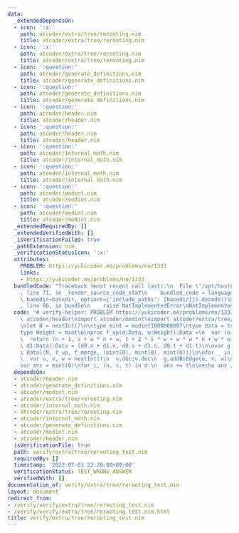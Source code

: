 ```yaml
---
data:
  _extendedDependsOn:
  - icon: ':x:'
    path: atcoder/extra/tree/rerooting.nim
    title: atcoder/extra/tree/rerooting.nim
  - icon: ':x:'
    path: atcoder/extra/tree/rerooting.nim
    title: atcoder/extra/tree/rerooting.nim
  - icon: ':question:'
    path: atcoder/generate_definitions.nim
    title: atcoder/generate_definitions.nim
  - icon: ':question:'
    path: atcoder/generate_definitions.nim
    title: atcoder/generate_definitions.nim
  - icon: ':question:'
    path: atcoder/header.nim
    title: atcoder/header.nim
  - icon: ':question:'
    path: atcoder/header.nim
    title: atcoder/header.nim
  - icon: ':question:'
    path: atcoder/internal_math.nim
    title: atcoder/internal_math.nim
  - icon: ':question:'
    path: atcoder/internal_math.nim
    title: atcoder/internal_math.nim
  - icon: ':question:'
    path: atcoder/modint.nim
    title: atcoder/modint.nim
  - icon: ':question:'
    path: atcoder/modint.nim
    title: atcoder/modint.nim
  _extendedRequiredBy: []
  _extendedVerifiedWith: []
  _isVerificationFailed: true
  _pathExtension: nim
  _verificationStatusIcon: ':x:'
  attributes:
    PROBLEM: https://yukicoder.me/problems/no/1333
    links:
    - https://yukicoder.me/problems/no/1333
  bundledCode: "Traceback (most recent call last):\n  File \"/opt/hostedtoolcache/Python/3.10.5/x64/lib/python3.10/site-packages/onlinejudge_verify/documentation/build.py\"\
    , line 71, in _render_source_code_stat\n    bundled_code = language.bundle(stat.path,\
    \ basedir=basedir, options={'include_paths': [basedir]}).decode()\n  File \"/opt/hostedtoolcache/Python/3.10.5/x64/lib/python3.10/site-packages/onlinejudge_verify/languages/nim.py\"\
    , line 86, in bundle\n    raise NotImplementedError\nNotImplementedError\n"
  code: "# verify-helper: PROBLEM https://yukicoder.me/problems/no/1333\n\nimport\
    \ atcoder/header\nimport atcoder/modint\nimport atcoder/extra/tree/rerooting\n\
    \nlet N = nextInt()\n\ntype mint = modint1000000007\ntype Data = tuple[n, s, t:mint]\n\
    type Weight = mint\n\nproc f_up(d:Data, w:Weight):Data =\n  var (n, s, t) = d\n\
    \  return (n + 1, s + w * n + w, t + 2 * s * w + w * w * n + w * w)\nproc f_merge(d0,\
    \ d1:Data):Data = (d0.n + d1.n, d0.s + d1.s, d0.t + d1.t)\n\nvar g = initRerooting[Weight,\
    \ Data](N, f_up, f_merge, (mint(0), mint(0), mint(0)))\n\nfor _ in 0 ..< N - 1:\n\
    \  var u, v, w = nextInt()\n  u.dec;v.dec\n  g.addBiEdge(u, v, w)\n\nvar d = g.solve()\n\
    var ans = mint(0)\nfor i, (n, s, t) in d:\n  ans += t\n\necho ans / 2\n"
  dependsOn:
  - atcoder/header.nim
  - atcoder/generate_definitions.nim
  - atcoder/modint.nim
  - atcoder/extra/tree/rerooting.nim
  - atcoder/internal_math.nim
  - atcoder/extra/tree/rerooting.nim
  - atcoder/internal_math.nim
  - atcoder/generate_definitions.nim
  - atcoder/modint.nim
  - atcoder/header.nim
  isVerificationFile: true
  path: verify/extra/tree/rerooting_test.nim
  requiredBy: []
  timestamp: '2022-07-03 22:20:00+09:00'
  verificationStatus: TEST_WRONG_ANSWER
  verifiedWith: []
documentation_of: verify/extra/tree/rerooting_test.nim
layout: document
redirect_from:
- /verify/verify/extra/tree/rerooting_test.nim
- /verify/verify/extra/tree/rerooting_test.nim.html
title: verify/extra/tree/rerooting_test.nim
---
```

